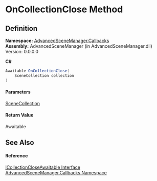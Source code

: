 # OnCollectionClose Method

## Definition

**Namespace:** [AdvancedSceneManager.Callbacks](N_AdvancedSceneManager_Callbacks.md)\
**Assembly:** AdvancedSceneManager (in AdvancedSceneManager.dll) Version: 0.0.0.0

**C#**

```c#
Awaitable OnCollectionClose(
	SceneCollection collection
)
```

#### Parameters

&#x20; [SceneCollection](T_AdvancedSceneManager_Models_SceneCollection.md)&#x20;

#### Return Value

Awaitable

## See Also

#### Reference

[ICollectionCloseAwaitable Interface](T_AdvancedSceneManager_Callbacks_ICollectionCloseAwaitable.md)\
[AdvancedSceneManager.Callbacks Namespace](N_AdvancedSceneManager_Callbacks.md)
